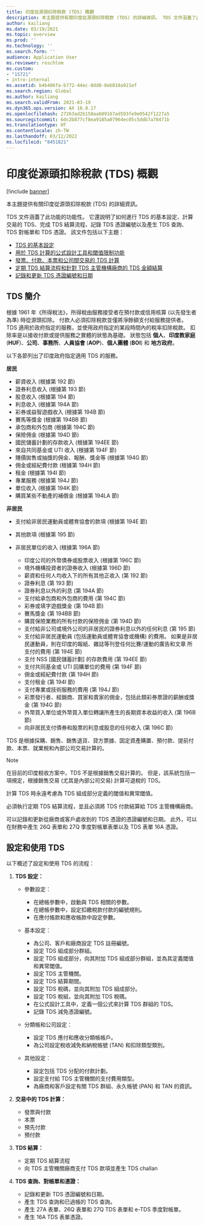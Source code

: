 ```yaml
---
title: 印度從源頭扣除稅款 (TDS) 概觀
description: 本主題提供有關印度從源頭扣除稅款 (TDS) 的詳細資訊。 TDS 文件涵蓋了此功能的功能性。
author: kailiang
ms.date: 03/19/2021
ms.topic: overview
ms.prod: ''
ms.technology: ''
ms.search.form: ''
audience: Application User
ms.reviewer: roschlom
ms.custom:
- "15721"
- intro-internal
ms.assetid: b4b406fa-b772-44ec-8dd8-8eb818a921ef
ms.search.region: Global
ms.author: kailiang
ms.search.validFrom: 2021-03-19
ms.dyn365.ops.version: AX 10.0.17
ms.openlocfilehash: 27263ad2b158aa609167ad593fe9e0542f1227a5
ms.sourcegitcommit: 6dc2b877cf8ea9185a07964ec05c5ddb7a78471b
ms.translationtype: HT
ms.contentlocale: zh-TW
ms.lasthandoff: 03/12/2022
ms.locfileid: "8451821"
---
```

# <a name="indian-tax-deducted-at-source-tds-overview"></a>印度從源頭扣除稅款 (TDS) 概觀

[!include [banner](../includes/banner.md)]

本主題提供有關印度從源頭扣除稅款 (TDS) 的詳細資訊。

TDS 文件涵蓋了此功能的功能性。 它還說明了如何進行 TDS 的基本設定、計算交易的 TDS、完成 TDS 結算流程、記錄 TDS 憑證編號以及產生 TDS 查詢、TDS 對帳單和 TDS 憑證。 該文件包括以下主題：

- [TDS 的基本設定](apac-ind-TDS-TDS-ledger-accounts-setup.md)
- [用於 TDS 計算的公式設計工具和閾值限制功能](apac-ind-TDS-Formula-designer.md)
- [發票、付款、本票和公司間交易的 TDS 計算](apac-ind-TDS-Calculate-TDS-on-invoices-using-journals.md)
- [定期 TDS 結算流程和針對 TDS 主管機構廠商的 TDS 金額結算](apac-ind-TDS-Run-the-periodic-TDS-settlement-process.md)
- [記錄和更新 TDS 憑證編號和日期](apac-ind-TDS-Record-TDS-concession-certificate-numbers.md)

## <a name="introduction-to-tds"></a>TDS 簡介

根據 1961 年《所得稅法》，所得稅由服務接受者在預付款或信用核算 (以先發生者為準) 時從源頭扣除。 付款人必須扣除稅款並僅將淨餘額支付給服務提供者。 TDS 適用於政府指定的服務，並使用政府指定的某段時間內的稅率扣除稅款。 扣除率是以接收付款或提供服務之實體的狀態為基礎。 狀態包括 **個人**、**印度教家庭** (**HUF**)、**公司**、**事務所**、**人員協會** (**AOP**)、**個人團體** (**BOI**) 和 **地方政府**。

以下各節列出了印度政府指定適用 TDS 的服務。

**居民**

- 薪資收入 (根據第 192 節)
- 證券利息收入 (根據第 193 節)
- 股息收入 (根據第 194 節)
- 利息收入 (根據第 194A 節)
- 彩券或益智遊戲收入 (根據第 194B 節)
- 賽馬等獎金 (根據第 194BB 節)
- 承包商和外包商 (根據第 194C 節)
- 保險佣金 (根據第 194D 節)
- 國民儲蓄計劃的存款收入 (根據第 194EE 節)
- 來自共同基金或 UTI 收入 (根據第 194F 節)
- 賤價拋售或抽獎的佣金、報酬、獎金等 (根據第 194G 節)
- 佣金或經紀費付款 (根據第 194H 節)
- 租金 (根據第 194I 節)
- 專業服務 (根據第 194J 節)
- 單位收入 (根據第 194K 節)
- 購買某些不動產的補償金 (根據第 194LA 節)

**非居民**

- 支付給非居民運動員或體育協會的款項 (根據第 194E 節)
- 其他款項 (根據第 195 節)
- 非居民單位的收入 (根據第 196A 節)

    - 印度公司的外幣債券或股票收入 (根據第 196C 節)
    - 境外機構投資者的證券收入 (根據第 196D 節)
    - 薪資和任何人均收入下的所有其他正收入 (第 192 節)
    - 證券利息 (第 193 節)
    - 證券利息以外的利息 (第 194A 節)
    - 支付給承包商和外包商的費用 (第 194C 節)
    - 彩券或填字遊戲獎金 (第 194B 節)
    - 賽馬獎金 (第 194BB 節)
    - 購買保險業務的所有付款的保險佣金 (第 194D 節)
    - 支付給非公司或境外公司的非居民的證券利息以外的任何利息 (第 195 節)
    - 支付給非居民運動員 (包括運動員或體育協會或機構) 的費用。 如果是非居民運動員，則在印度的報紙、雜誌等刊登任何比賽/運動的廣告和文章 所支付的費用 (第 194E 節)
    - 支付 NSS \[國民儲蓄計劃\] 的存款費用 (第 194EE 節)
    - 支付共同基金或 UTI 回購單位的費用 (第 194F 節)
    - 佣金或經紀費付款 (第 194H 節)
    - 支付租金 (第 194I 節)
    - 支付專業或技術服務的費用 (第 194J 節)
    - 彩票發行者、經銷商、買家和賣家的佣金，包括此類彩券票證的薪酬或獎金 (第 194G 節)
    - 外幣買入單位或外幣買入單位轉讓所產生的長期資本收益的收入 (第 196B 節)
    - 向非居民支付債券和股票的利息或股息的任何收入 (第 196C 節)

TDS 是根據採購、銷售、銷售退貨、貸方票據、固定資產購置、預付款、提前付款、本票、就業稅和內部公司交易計算的。

> [!NOTE]
> 在目前的印度稅收方案中，TDS 不是根據銷售交易計算的。 但是，該系統包括一項規定，根據銷售交易 (尤其是內部公司交易) 計算可退稅的 TDS。

計算 TDS 時永遠考慮為 TDS 組成部分定義的閾值和異常閾值。

必須執行定期 TDS 結算流程，並且必須將 TDS 付款結算給 TDS 主管機構廠商。

可以記錄和更新從廠商或客戶處收到的 TDS 憑證的憑證編號和日期。 此外，可以在財務中產生 26Q 表單和 27Q 季度對帳單表單以及 TDS 表單 16A 憑證。

## <a name="setting-up-and-working-with-tds"></a>設定和使用 TDS

以下概述了設定和使用 TDS 的流程：

1. **TDS 設定：**

    - 參數設定：

        - 在總帳參數中，啟動與 TDS 相關的參數。
        - 在總帳參數中，設定扣繳稅款付款的編號規則。
        - 在應付帳款和應收帳款中設定參數。

    - 基本設定：

        - 為公司、客戶和廠商設定 TDS 註冊編號。
        - 設定 TDS 組成部分群組。
        - 設定 TDS 組成部分，向其附加 TDS 組成部分群組，並為其定義閾值和異常閾值。
        - 設定 TDS 主管機關。
        - 設定 TDS 結算期間。
        - 設定 TDS 稅碼，並向其附加 TDS 組成部分。
        - 設定 TDS 稅組，並向其附加 TDS 稅碼。
        - 在公式設計工具中，定義一個公式來計算 TDS 群組的 TDS。
        - 記錄 TDS 減免憑證編號。

    - 分類帳和公司設定：

        - 設定 TDS 應付和應收分類帳帳戶。
        - 為公司設定稅收減免和納稅帳號 (TAN) 和扣除類型類別。

    - 其他設定：

        - 設定包括 TDS 分配的付款計劃。
        - 設定支付給 TDS 主管機關的支付費用類型。
        - 為廠商和客戶設定有關 TDS 群組、永久帳號 (PAN) 和 TAN 的資訊。

2. **交易中的 TDS 計算：**

    - 發票與付款
    - 本票
    - 預先付款
    - 預付款

3. **TDS 結算：**

    - 定期 TDS 結算流程
    - 向 TDS 主管機關廠商支付 TDS 款項並產生 TDS challan

4. **TDS 查詢、對帳單和憑證：**

    - 記錄和更新 TDS 憑證編號和日期。
    - 產生 TDS 查詢和已過帳的 TDS 查詢。
    - 產生 27A 表單、26Q 表單和 27Q TDS 表單和 e-TDS 季度對帳單。
    - 產生 16A TDS 表單憑證。
